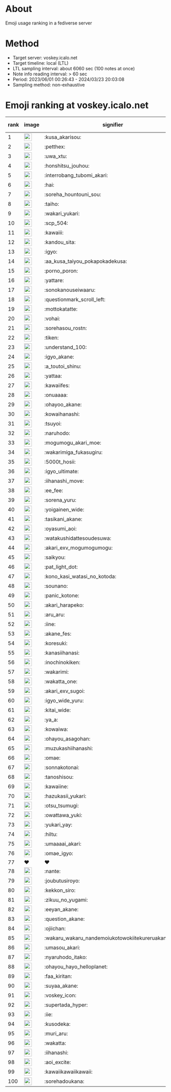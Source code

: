# About
Emoji usage ranking in a fediverse server

# Method
- Target server: voskey.icalo.net
- Target timeline: local (LTL)
- LTL sampling interval: about 6060 sec (100 notes at once)
- Note info reading interval: > 60 sec
- Period: 2023/06/01 00:26:43 - 2024/03/23 20:03:08 
- Sampling method: non-exhaustive

# Emoji ranking at voskey.icalo.net

|rank|image|signifier|type|frequency score|
|----|----|----|----|----|
|1|<img height="24" src="https://voskey.icalo.net/emoji/kusa_akarisou.webp">|:kusa_akarisou:|custom|22057|
|2|<img height="24" src="https://voskey.icalo.net/emoji/petthex.webp">|:petthex:|custom|14983|
|3|<img height="24" src="https://voskey.icalo.net/emoji/uwa_xtu.webp">|:uwa_xtu:|custom|10755|
|4|<img height="24" src="https://voskey.icalo.net/emoji/honshitsu_jouhou.webp">|:honshitsu_jouhou:|custom|7652|
|5|<img height="24" src="https://voskey.icalo.net/emoji/interrobang_tubomi_akari.webp">|:interrobang_tubomi_akari:|custom|7051|
|6|<img height="24" src="https://voskey.icalo.net/emoji/hai.webp">|:hai:|custom|6986|
|7|<img height="24" src="https://voskey.icalo.net/emoji/soreha_hountouni_sou.webp">|:soreha_hountouni_sou:|custom|6378|
|8|<img height="24" src="https://voskey.icalo.net/emoji/taiho.webp">|:taiho:|custom|6292|
|9|<img height="24" src="https://voskey.icalo.net/emoji/wakari_yukari.webp">|:wakari_yukari:|custom|6271|
|10|<img height="24" src="https://voskey.icalo.net/emoji/scp_504.webp">|:scp_504:|custom|5157|
|11|<img height="24" src="https://voskey.icalo.net/emoji/kawaiii.webp">|:kawaiii:|custom|5034|
|12|<img height="24" src="https://voskey.icalo.net/emoji/kandou_sita.webp">|:kandou_sita:|custom|4351|
|13|<img height="24" src="https://voskey.icalo.net/emoji/igyo.webp">|:igyo:|custom|4185|
|14|<img height="24" src="https://voskey.icalo.net/emoji/aa_kusa_taiyou_pokapokadekusa.webp">|:aa_kusa_taiyou_pokapokadekusa:|custom|3951|
|15|<img height="24" src="https://voskey.icalo.net/emoji/porno_poron.webp">|:porno_poron:|custom|3925|
|16|<img height="24" src="https://voskey.icalo.net/emoji/yattare.webp">|:yattare:|custom|3737|
|17|<img height="24" src="https://voskey.icalo.net/emoji/sonokanouseiwaaru.webp">|:sonokanouseiwaaru:|custom|3699|
|18|<img height="24" src="https://voskey.icalo.net/emoji/questionmark_scroll_left.webp">|:questionmark_scroll_left:|custom|3694|
|19|<img height="24" src="https://voskey.icalo.net/emoji/mottokatatte.webp">|:mottokatatte:|custom|3644|
|20|<img height="24" src="https://voskey.icalo.net/emoji/vohai.webp">|:vohai:|custom|3547|
|21|<img height="24" src="https://voskey.icalo.net/emoji/sorehasou_rostn.webp">|:sorehasou_rostn:|custom|3438|
|22|<img height="24" src="https://voskey.icalo.net/emoji/tiken.webp">|:tiken:|custom|3363|
|23|<img height="24" src="https://voskey.icalo.net/emoji/understand_100.webp">|:understand_100:|custom|3129|
|24|<img height="24" src="https://voskey.icalo.net/emoji/igyo_akane.webp">|:igyo_akane:|custom|2815|
|25|<img height="24" src="https://voskey.icalo.net/emoji/a_toutoi_shinu.webp">|:a_toutoi_shinu:|custom|2809|
|26|<img height="24" src="https://voskey.icalo.net/emoji/yattaa.webp">|:yattaa:|custom|2778|
|27|<img height="24" src="https://voskey.icalo.net/emoji/kawaiifes.webp">|:kawaiifes:|custom|2671|
|28|<img height="24" src="https://voskey.icalo.net/emoji/onuaaaa.webp">|:onuaaaa:|custom|2655|
|29|<img height="24" src="https://voskey.icalo.net/emoji/ohayoo_akane.webp">|:ohayoo_akane:|custom|2588|
|30|<img height="24" src="https://voskey.icalo.net/emoji/kowaihanashi.webp">|:kowaihanashi:|custom|2573|
|31|<img height="24" src="https://voskey.icalo.net/emoji/tsuyoi.webp">|:tsuyoi:|custom|2555|
|32|<img height="24" src="https://voskey.icalo.net/emoji/naruhodo.webp">|:naruhodo:|custom|2441|
|33|<img height="24" src="https://voskey.icalo.net/emoji/mogumogu_akari_moe.webp">|:mogumogu_akari_moe:|custom|2387|
|34|<img height="24" src="https://voskey.icalo.net/emoji/wakarimiga_fukasugiru.webp">|:wakarimiga_fukasugiru:|custom|2303|
|35|<img height="24" src="https://voskey.icalo.net/emoji/5000t_hosii.webp">|:5000t_hosii:|custom|2254|
|36|<img height="24" src="https://voskey.icalo.net/emoji/igyo_ultimate.webp">|:igyo_ultimate:|custom|2133|
|37|<img height="24" src="https://voskey.icalo.net/emoji/iihanashi_move.webp">|:iihanashi_move:|custom|2133|
|38|<img height="24" src="https://voskey.icalo.net/emoji/ee_fee.webp">|:ee_fee:|custom|2083|
|39|<img height="24" src="https://voskey.icalo.net/emoji/sorena_yuru.webp">|:sorena_yuru:|custom|2043|
|40|<img height="24" src="https://voskey.icalo.net/emoji/yoigainen_wide.webp">|:yoigainen_wide:|custom|1992|
|41|<img height="24" src="https://voskey.icalo.net/emoji/tasikani_akane.webp">|:tasikani_akane:|custom|1923|
|42|<img height="24" src="https://voskey.icalo.net/emoji/oyasumi_aoi.webp">|:oyasumi_aoi:|custom|1919|
|43|<img height="24" src="https://voskey.icalo.net/emoji/watakushidattesoudesuwa.webp">|:watakushidattesoudesuwa:|custom|1908|
|44|<img height="24" src="https://voskey.icalo.net/emoji/akari_exv_mogumogumogu.webp">|:akari_exv_mogumogumogu:|custom|1755|
|45|<img height="24" src="https://voskey.icalo.net/emoji/saikyou.webp">|:saikyou:|custom|1725|
|46|<img height="24" src="https://voskey.icalo.net/emoji/pat_light_dot.webp">|:pat_light_dot:|custom|1716|
|47|<img height="24" src="https://voskey.icalo.net/emoji/kono_kasi_watasi_no_kotoda.webp">|:kono_kasi_watasi_no_kotoda:|custom|1644|
|48|<img height="24" src="https://voskey.icalo.net/emoji/sounano.webp">|:sounano:|custom|1641|
|49|<img height="24" src="https://voskey.icalo.net/emoji/panic_kotone.webp">|:panic_kotone:|custom|1635|
|50|<img height="24" src="https://voskey.icalo.net/emoji/akari_harapeko.webp">|:akari_harapeko:|custom|1634|
|51|<img height="24" src="https://voskey.icalo.net/emoji/aru_aru.webp">|:aru_aru:|custom|1633|
|52|<img height="24" src="https://voskey.icalo.net/emoji/iine.webp">|:iine:|custom|1611|
|53|<img height="24" src="https://voskey.icalo.net/emoji/akane_fes.webp">|:akane_fes:|custom|1610|
|54|<img height="24" src="https://voskey.icalo.net/emoji/koresuki.webp">|:koresuki:|custom|1541|
|55|<img height="24" src="https://voskey.icalo.net/emoji/kanasiihanasi.webp">|:kanasiihanasi:|custom|1531|
|56|<img height="24" src="https://voskey.icalo.net/emoji/inochinokiken.webp">|:inochinokiken:|custom|1506|
|57|<img height="24" src="https://voskey.icalo.net/emoji/wakarimi.webp">|:wakarimi:|custom|1487|
|58|<img height="24" src="https://voskey.icalo.net/emoji/wakatta_one.webp">|:wakatta_one:|custom|1461|
|59|<img height="24" src="https://voskey.icalo.net/emoji/akari_exv_sugoi.webp">|:akari_exv_sugoi:|custom|1418|
|60|<img height="24" src="https://voskey.icalo.net/emoji/igyo_wide_yuru.webp">|:igyo_wide_yuru:|custom|1400|
|61|<img height="24" src="https://voskey.icalo.net/emoji/kitai_wide.webp">|:kitai_wide:|custom|1360|
|62|<img height="24" src="https://voskey.icalo.net/emoji/ya_a.webp">|:ya_a:|custom|1299|
|63|<img height="24" src="https://voskey.icalo.net/emoji/kowaiwa.webp">|:kowaiwa:|custom|1287|
|64|<img height="24" src="https://voskey.icalo.net/emoji/ohayou_asagohan.webp">|:ohayou_asagohan:|custom|1235|
|65|<img height="24" src="https://voskey.icalo.net/emoji/muzukashiihanashi.webp">|:muzukashiihanashi:|custom|1217|
|66|<img height="24" src="https://voskey.icalo.net/emoji/omae.webp">|:omae:|custom|1207|
|67|<img height="24" src="https://voskey.icalo.net/emoji/sonnakotonai.webp">|:sonnakotonai:|custom|1183|
|68|<img height="24" src="https://voskey.icalo.net/emoji/tanoshisou.webp">|:tanoshisou:|custom|1170|
|69|<img height="24" src="https://voskey.icalo.net/emoji/kawaiine.webp">|:kawaiine:|custom|1150|
|70|<img height="24" src="https://voskey.icalo.net/emoji/hazukasii_yukari.webp">|:hazukasii_yukari:|custom|1136|
|71|<img height="24" src="https://voskey.icalo.net/emoji/otsu_tsumugi.webp">|:otsu_tsumugi:|custom|1134|
|72|<img height="24" src="https://voskey.icalo.net/emoji/owattawa_yuki.webp">|:owattawa_yuki:|custom|1129|
|73|<img height="24" src="https://voskey.icalo.net/emoji/yukari_yay.webp">|:yukari_yay:|custom|1129|
|74|<img height="24" src="https://voskey.icalo.net/emoji/hiltu.webp">|:hiltu:|custom|1118|
|75|<img height="24" src="https://voskey.icalo.net/emoji/umaaaai_akari.webp">|:umaaaai_akari:|custom|1087|
|76|<img height="24" src="https://voskey.icalo.net/emoji/omae_igyo.webp">|:omae_igyo:|custom|1073|
|77|❤|❤|unicode|1073|
|78|<img height="24" src="https://voskey.icalo.net/emoji/nante.webp">|:nante:|custom|1068|
|79|<img height="24" src="https://voskey.icalo.net/emoji/joubutusiroyo.webp">|:joubutusiroyo:|custom|1053|
|80|<img height="24" src="https://voskey.icalo.net/emoji/kekkon_siro.webp">|:kekkon_siro:|custom|1049|
|81|<img height="24" src="https://voskey.icalo.net/emoji/zikuu_no_yugami.webp">|:zikuu_no_yugami:|custom|1049|
|82|<img height="24" src="https://voskey.icalo.net/emoji/eeyan_akane.webp">|:eeyan_akane:|custom|1048|
|83|<img height="24" src="https://voskey.icalo.net/emoji/question_akane.webp">|:question_akane:|custom|1041|
|84|<img height="24" src="https://voskey.icalo.net/emoji/ojiichan.webp">|:ojiichan:|custom|1041|
|85|<img height="24" src="https://voskey.icalo.net/emoji/wakaru_wakaru_nandemoiukotowokiitekureruakanetyan.webp">|:wakaru_wakaru_nandemoiukotowokiitekureruakanetyan:|custom|1016|
|86|<img height="24" src="https://voskey.icalo.net/emoji/umasou_akari.webp">|:umasou_akari:|custom|1014|
|87|<img height="24" src="https://voskey.icalo.net/emoji/nyaruhodo_itako.webp">|:nyaruhodo_itako:|custom|1009|
|88|<img height="24" src="https://voskey.icalo.net/emoji/ohayou_hayo_helloplanet.webp">|:ohayou_hayo_helloplanet:|custom|1005|
|89|<img height="24" src="https://voskey.icalo.net/emoji/faa_kiritan.webp">|:faa_kiritan:|custom|998|
|90|<img height="24" src="https://voskey.icalo.net/emoji/suyaa_akane.webp">|:suyaa_akane:|custom|996|
|91|<img height="24" src="https://voskey.icalo.net/emoji/voskey_icon.webp">|:voskey_icon:|custom|977|
|92|<img height="24" src="https://voskey.icalo.net/emoji/supertada_hyper.webp">|:supertada_hyper:|custom|969|
|93|<img height="24" src="https://voskey.icalo.net/emoji/iie.webp">|:iie:|custom|967|
|94|<img height="24" src="https://voskey.icalo.net/emoji/kusodeka.webp">|:kusodeka:|custom|962|
|95|<img height="24" src="https://voskey.icalo.net/emoji/muri_aru.webp">|:muri_aru:|custom|958|
|96|<img height="24" src="https://voskey.icalo.net/emoji/wakatta.webp">|:wakatta:|custom|941|
|97|<img height="24" src="https://voskey.icalo.net/emoji/iihanashi.webp">|:iihanashi:|custom|926|
|98|<img height="24" src="https://voskey.icalo.net/emoji/aoi_excite.webp">|:aoi_excite:|custom|918|
|99|<img height="24" src="https://voskey.icalo.net/emoji/kawaiikawaiikawaii.webp">|:kawaiikawaiikawaii:|custom|911|
|100|<img height="24" src="https://voskey.icalo.net/emoji/sorehadoukana.webp">|:sorehadoukana:|custom|907|

